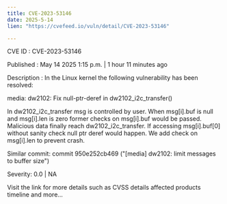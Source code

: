 ```yaml
---
title: CVE-2023-53146
date: 2025-5-14
lien: "https://cvefeed.io/vuln/detail/CVE-2023-53146"

---
```


CVE ID : CVE-2023-53146

Published :  May 14
2025
1:15 p.m. | 1 hour
11 minutes ago

Description : In the Linux kernel
the following vulnerability has been resolved:

media: dw2102: Fix null-ptr-deref in dw2102_i2c_transfer()

In dw2102_i2c_transfer
msg is controlled by user. When msg[i].buf
is null and msg[i].len is zero
former checks on msg[i].buf would be
passed. Malicious data finally reach dw2102_i2c_transfer. If accessing
msg[i].buf[0] without sanity check
null ptr deref would happen.
We add check on msg[i].len to prevent crash.

Similar commit:
commit 950e252cb469
("[media] dw2102: limit messages to buffer size")

Severity: 0.0 | NA

Visit the link for more details
such as CVSS details
affected products
timeline
and more...
